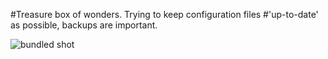 #Treasure box of wonders. Trying to keep configuration files
#'up-to-date' as possible, backups are important.

![bundled shot](https://files.catbox.moe/7dobkw.png)
